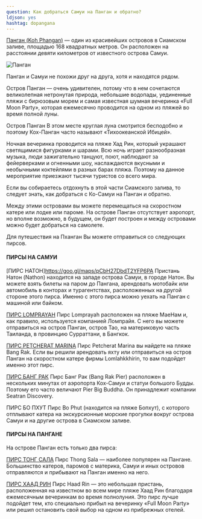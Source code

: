 ```yaml
---
question: Как добраться Самуи на Панган и обратно?
ldjson: yes
hashtag: dopangana
---
```


[Панган (Koh Phangan)](https://goo.gl/maps/R4rBgrf5nEBq5uav6) — один из красивейших островов в Сиамском заливе, площадью 168 квадратных метров. Он расположен на расстоянии девяти километров от известного острова Самуи.

![Панган](https://samuifaq.ru/assets/pangan.jpg)



Панган и Самуи не похожи друг на друга, хотя и находятся рядом.

Остров Панган — очень удивителен, потому что в нем сочетаются великолепная нетронутая природа, небольшие водопады, уединенные пляжи с бирюзовым морем и самая известная шумная вечеринка «Full Moon Party», которая ежемесячно проводится на одном из пляжей во время полной луны.

Остров Панган
В этом месте круглая луна смотрится бесподобно и поэтому Кох-Панган часто называют «Тихоокеанской Ибицей».

Ночная вечеринка проводится на пляже Хад Рин, который украшают светящимися фигурками и шарами. Всю ночь играет разнообразная музыка, люди зажигательно танцуют, поют, наблюдают за фейерверками и огненными шоу, наслаждаются вкусными и необычными коктейлями в разных барах пляжа. Поэтому на данное мероприятие приезжают тысячи туристов со всего мира.

Если вы собираетесь отдохнуть в этой части Сиамского залива, то следует знать, как добраться с Ко-Самуи на Панган и обратно.

Между этими островами вы можете перемещаться на скоростном катере или лодке или пароме. На острове Панган отсутствует аэропорт, но вполне возможно, в будущем, он будет построен и между островами можно будет добраться на самолете.

Для путешествия на Пханган Вы можете отправиться со следующих пирсов.

#### ПИРСЫ НА САМУИ

[ПИРС НАТОН]https://goo.gl/maps/pCbH27DbdT2YFP6PA
Пристань Натон (Nathon) находится на западе острова Самуи, в городе Натон. Вы можете взять билеты на паром до Пангана, арендовать мотобайк или автомобиль в конторах и турагентствах, расположенных на другой стороне этого пирса. Именно с этого пирса можно уехать на Панган с машиной или байком.

[ПИРС LOMPRAYAH](https://goo.gl/maps/SDcTa2au1fj1DWZ86)
Пирс Lomprayah расположен на пляже МаеНам и, как правило, используется компанией Ломпрайя. С него вы можете отправиться на остров Панган, остров Тао, на материковую часть Таиланда, в провинцию Сурраттани, в Бангкок.

[ПИРС PETCHERAT MARINA](https://goo.gl/maps/v23t6MXtxByzpY8fA)
Пирс Petcherat Marina вы найдете на пляже Bang Rak. Если вы решили арендовать яхту или отправиться на остров Панган на скоростном катере фирмы Lomlahkkhirin, то вам подойдет именно этот пирс.

[ПИРС БАНГ РАК](https://goo.gl/maps/916pf8twRUHawEN17)
Пирс Банг Рак (Bang Rak Pier) расположен в нескольких минутах от аэропорта Кох-Самуи и статуи большого Будды. Поэтому его часто величают Pier Big Buddha. Он принадлежит компании Seatran Discovery.

ПИРС БО ПХУТ
Пирс Bo Phut (находится на пляже Бопхут), с которого отплывают катера на экскурсионные морские прогулки вокруг острова Самуи и на другие острова в Сиамском заливе.

#### ПИРСЫ НА ПАНГАНЕ
На острове Панган есть только два пирса:

[ПИРС ТОНГ САЛА](https://goo.gl/maps/ekS4pfu1GbHbB9Vy9)
Пирс Thong Sala — наиболее популярен на Пангане. Большинство катеров, паромов с материка, Самуи и иных островов отправляются и прибывают на Панган именно на него.

[ПИРС ХААД РИН](https://goo.gl/maps/fSEEAxcD3GqqWHv88)
Пирс Haad Rin — это небольшая пристань, расположенная на известном во всем мире пляже Хаад Рин благодаря ежемесячным вечеринкам во время полнолуния. Это пирс лучше подойдет тем, кто специально прибыл на вечеринку «Full Moon Party» или решил остановить свой выбор на одном из прибрежных отелей.
